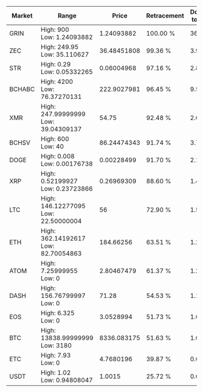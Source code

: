 | Market | Range | Price| Retracement | Doubles to 50% |
| --- | --- | --- | --- | --- |
| GRIN | High: 900<br />Low: 1.24093882 | 1.24093882 | 100.00 % | 363.13 |
| ZEC | High: 249.95<br />Low: 35.110627 | 36.48451808 | 99.36 % | 3.91 |
| STR | High: 0.29<br />Low: 0.05332265 | 0.06004968 | 97.16 % | 2.86 |
| BCHABC | High: 4200<br />Low: 76.37270131 | 222.9027981 | 96.45 % | 9.59 |
| XMR | High: 247.99999999<br />Low: 39.04309137 | 54.75 | 92.48 % | 2.62 |
| BCHSV | High: 600<br />Low: 40 | 86.24474343 | 91.74 % | 3.71 |
| DOGE | High: 0.008<br />Low: 0.00176738 | 0.00228499 | 91.70 % | 2.14 |
| XRP | High: 0.52199927<br />Low: 0.23723866 | 0.26969309 | 88.60 % | 1.41 |
| LTC | High: 146.12277095<br />Low: 22.50000004 | 56 | 72.90 % | 1.51 |
| ETH | High: 362.14192617<br />Low: 82.70054863 | 184.66256 | 63.51 % | 1.20 |
| ATOM | High: 7.25999955<br />Low: 0 | 2.80467479 | 61.37 % | 1.29 |
| DASH | High: 156.76799997<br />Low: 0 | 71.28 | 54.53 % | 1.10 |
| EOS | High: 6.325<br />Low: 0 | 3.0528994 | 51.73 % | 1.04 |
| BTC | High: 13838.99999999<br />Low: 3180 | 8336.083175 | 51.63 % | 1.02 |
| ETC | High: 7.93<br />Low: 0 | 4.7680196 | 39.87 % | 0.00 |
| USDT | High: 1.02<br />Low: 0.94808047 | 1.0015 | 25.72 % | 0.00 |
